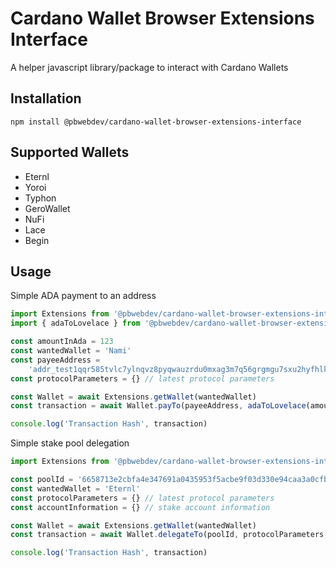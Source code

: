 # Cardano Wallet Browser Extensions Interface

A helper javascript library/package to interact with Cardano Wallets

## Installation

`npm install @pbwebdev/cardano-wallet-browser-extensions-interface`

## Supported Wallets

-   Eternl
-   Yoroi
-   Typhon
-   GeroWallet
-   NuFi
-   Lace
-   Begin

## Usage

Simple ADA payment to an address

```javascript
import Extensions from '@pbwebdev/cardano-wallet-browser-extensions-interface'
import { adaToLovelace } from '@pbwebdev/cardano-wallet-browser-extensions-interface/utils'

const amountInAda = 123
const wantedWallet = 'Nami'
const payeeAddress =
    'addr_test1qqr585tvlc7ylnqvz8pyqwauzrdu0mxag3m7q56grgmgu7sxu2hyfhlkwuxupa9d5085eunq2qywy7hvmvej456flknswgndm3'
const protocolParameters = {} // latest protocol parameters

const Wallet = await Extensions.getWallet(wantedWallet)
const transaction = await Wallet.payTo(payeeAddress, adaToLovelace(amountInAda), protocolParameters)

console.log('Transaction Hash', transaction)
```

Simple stake pool delegation

```javascript
import Extensions from '@pbwebdev/cardano-wallet-browser-extensions-interface'

const poolId = '6658713e2cbfa4e347691a0435953f5acbe9f03d330e94caa3a0cfb4'
const wantedWallet = 'Eternl'
const protocolParameters = {} // latest protocol parameters
const accountInformation = {} // stake account information

const Wallet = await Extensions.getWallet(wantedWallet)
const transaction = await Wallet.delegateTo(poolId, protocolParameters, accountInformation)

console.log('Transaction Hash', transaction)
```
